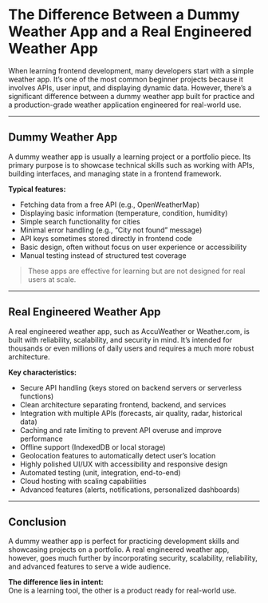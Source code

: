 # The Difference Between a Dummy Weather App and a Real Engineered Weather App

When learning frontend development, many developers start with a simple weather app. It’s one of the most common beginner projects because it involves APIs, user input, and displaying dynamic data. However, there’s a significant difference between a dummy weather app built for practice and a production-grade weather application engineered for real-world use.

---

## Dummy Weather App

A dummy weather app is usually a learning project or a portfolio piece. Its primary purpose is to showcase technical skills such as working with APIs, building interfaces, and managing state in a frontend framework.

**Typical features:**

- Fetching data from a free API (e.g., OpenWeatherMap)
- Displaying basic information (temperature, condition, humidity)
- Simple search functionality for cities
- Minimal error handling (e.g., “City not found” message)
- API keys sometimes stored directly in frontend code
- Basic design, often without focus on user experience or accessibility
- Manual testing instead of structured test coverage

> These apps are effective for learning but are not designed for real users at scale.

---

## Real Engineered Weather App

A real engineered weather app, such as AccuWeather or Weather.com, is built with reliability, scalability, and security in mind. It’s intended for thousands or even millions of daily users and requires a much more robust architecture.

**Key characteristics:**

- Secure API handling (keys stored on backend servers or serverless functions)
- Clean architecture separating frontend, backend, and services
- Integration with multiple APIs (forecasts, air quality, radar, historical data)
- Caching and rate limiting to prevent API overuse and improve performance
- Offline support (IndexedDB or local storage)
- Geolocation features to automatically detect user’s location
- Highly polished UI/UX with accessibility and responsive design
- Automated testing (unit, integration, end-to-end)
- Cloud hosting with scaling capabilities
- Advanced features (alerts, notifications, personalized dashboards)

---

## Conclusion

A dummy weather app is perfect for practicing development skills and showcasing projects on a portfolio. A real engineered weather app, however, goes much further by incorporating security, scalability, reliability, and advanced features to serve a wide audience.

**The difference lies in intent:**  
One is a learning tool, the other is a product ready for real-world use.
